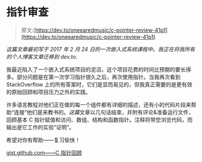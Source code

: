 # 指针审查

> 原文:[https://dev.to/oneearedmusic/c-pointer-review-41p1](https://dev.to/oneearedmusic/c-pointer-review-41p1)

*这篇文章最初写于 2017 年 2 月 24 日的一次嵌入式系统课程中。我正在将我所有的个人博客文章迁移到 dev.to.*

我最近陷入了一个嵌入式系统项目的泥沼，这个项目花费的时间比预期的要长得多。部分问题是在第一次学习指针很久之后，再次使用指针。当我再次看到 StackOverflow 上的所有答案时，它们是显而易见的，但我真正需要的是更有效的原始回顾和项目压力之外的实践。

许多语言教程对他们正在做的每一个组件都有详细的描述，还有小的代码片段来帮助“连接”他们是来教书的。*这篇*文章以几句话结束，并附有评论&准备运行文件，回顾基本 C 指针赋值和访问、数组、结构和函数指针。注释将带您浏览代码，而输出是它工作的实验“证明”。

希望对你有帮助——复习愉快！

[gist.github.com——C 指针回顾](https://gist.github.com/eburdon/9c34e719fa7dc872bc32639a7d5a3180)